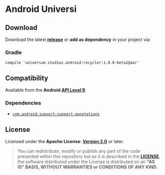 Android Universi
===============

## Download ##

Download the latest **[release](https://github.com/universum-studios/android_recycler/releases/tag/1.0.0-beta1 "Latest Releases page")** or **add as dependency** in your project via:

### Gradle ###

    compile 'universum.studios.android:recycler:1.0.0-beta1@aar'

## Compatibility ##

Available from the **Android [API Level 9](http://developer.android.com/about/versions/android-2.3.html "See API highlights")**.

### Dependencies ###

- [`com.android.support:support-annotations`](https://developer.android.com/topic/libraries/support-library/packages.html#annotations)

## License ##

Licensed under the **Apache License**: **[Version 2.0](http://www.apache.org/licenses/LICENSE-2.0)** or later.

> You can redistribute, modify or publish any part of the code presented within this repository but as it is described in the [**LICENSE**](https://github.com/universum-studios/android_recycler/blob/master/LICENSE.md), the software distributed under the License is distributed on an **"AS IS" BASIS, WITHOUT WARRANTIES or CONDITIONS OF ANY KIND**.
